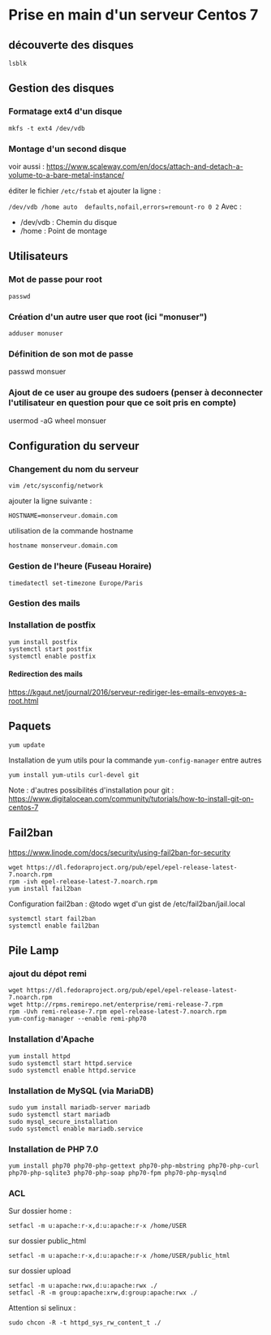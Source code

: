 # Prise en main d'un serveur Centos 7
## découverte des disques
`lsblk`

## Gestion des disques
### Formatage ext4 d'un disque
`mkfs -t ext4 /dev/vdb`

### Montage d'un second disque
voir aussi : https://www.scaleway.com/en/docs/attach-and-detach-a-volume-to-a-bare-metal-instance/

éditer le fichier `/etc/fstab` et ajouter la ligne : 

`/dev/vdb /home auto  defaults,nofail,errors=remount-ro 0 2`
Avec : 
  - /dev/vdb : Chemin du disque
  - /home : Point de montage

## Utilisateurs

### Mot de passe pour root
`passwd`

### Création d'un autre user que root (ici "monuser")
`adduser monuser`

### Définition de son mot de passe
passwd monsuer

### Ajout de ce user au groupe des sudoers (penser à deconnecter l'utilisateur en question pour que ce soit pris en compte)
usermod -aG wheel monsuer

## Configuration du serveur

### Changement du nom du serveur
```
vim /etc/sysconfig/network
```
ajouter la ligne suivante :
```
HOSTNAME=monserveur.domain.com
```
utilisation de la commande hostname
```
hostname monserveur.domain.com
```

### Gestion de l'heure (Fuseau Horaire)
```
timedatectl set-timezone Europe/Paris
```
### Gestion des mails
### Installation de postfix
```
yum install postfix
systemctl start postfix
systemctl enable postfix
```

#### Redirection des mails
https://kgaut.net/journal/2016/serveur-rediriger-les-emails-envoyes-a-root.html

## Paquets
`yum update`

Installation de yum utils pour la commande `yum-config-manager` entre autres

`yum install yum-utils curl-devel git`

Note : d'autres possibilités d'installation pour git : 
https://www.digitalocean.com/community/tutorials/how-to-install-git-on-centos-7  

## Fail2ban
https://www.linode.com/docs/security/using-fail2ban-for-security
```
wget https://dl.fedoraproject.org/pub/epel/epel-release-latest-7.noarch.rpm
rpm -ivh epel-release-latest-7.noarch.rpm
yum install fail2ban
```

Configuration fail2ban :
@todo wget d'un gist de /etc/fail2ban/jail.local

```
systemctl start fail2ban
systemctl enable fail2ban
```

## Pile Lamp
### ajout du dépot remi
```
wget https://dl.fedoraproject.org/pub/epel/epel-release-latest-7.noarch.rpm
wget http://rpms.remirepo.net/enterprise/remi-release-7.rpm
rpm -Uvh remi-release-7.rpm epel-release-latest-7.noarch.rpm
yum-config-manager --enable remi-php70
```

### Installation d'Apache
```
yum install httpd
sudo systemctl start httpd.service
sudo systemctl enable httpd.service
```

### Installation de MySQL (via MariaDB)
```
sudo yum install mariadb-server mariadb
sudo systemctl start mariadb
sudo mysql_secure_installation
sudo systemctl enable mariadb.service
```

### Installation de PHP 7.0
```
yum install php70 php70-php-gettext php70-php-mbstring php70-php-curl php70-php-sqlite3 php70-php-soap php70-fpm php70-php-mysqlnd
```

### ACL
Sur dossier home : 
```
setfacl -m u:apache:r-x,d:u:apache:r-x /home/USER
```
sur dossier public_html
```
setfacl -m u:apache:r-x,d:u:apache:r-x /home/USER/public_html
```

sur dossier upload
```
setfacl -m u:apache:rwx,d:u:apache:rwx ./
setfacl -R -m group:apache:xrw,d:group:apache:rwx ./
```

Attention si selinux : 
```
sudo chcon -R -t httpd_sys_rw_content_t ./
```
